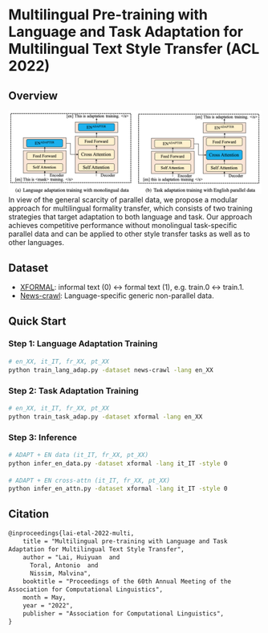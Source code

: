 # Multilingual Pre-training with Language and Task Adaptation for Multilingual Text Style Transfer (ACL 2022)

## Overview

![](./fig/overview.png)
In view of the general scarcity of parallel data, we propose a modular approach for multilingual 
formality transfer, which consists of two training strategies that target adaptation to both language and task. 
Our approach achieves competitive performance without monolingual task-specific parallel data and can be applied 
to other style transfer tasks as well as to other languages.

## Dataset
- [XFORMAL](https://github.com/Elbria/xformal-FoST): informal text (0) <-> formal text (1), e.g. train.0 <-> train.1.
- [News-crawl](http://data.statmt.org/news-crawl/): Language-specific generic non-parallel data.

## Quick Start
### Step 1: Language Adaptation Training
```bash
# en_XX, it_IT, fr_XX, pt_XX
python train_lang_adap.py -dataset news-crawl -lang en_XX
```

### Step 2: Task Adaptation Training
```bash
# en_XX, it_IT, fr_XX, pt_XX
python train_task_adap.py -dataset xformal -lang en_XX
```

### Step 3: Inference

```bash
# ADAPT + EN data (it_IT, fr_XX, pt_XX)
python infer_en_data.py -dataset xformal -lang it_IT -style 0 

# ADAPT + EN cross-attn (it_IT, fr_XX, pt_XX)
python infer_en_attn.py -dataset xformal -lang it_IT -style 0    
```

## Citation
```
@inproceedings{lai-etal-2022-multi,
    title = "Multilingual pre-training with Language and Task Adaptation for Multilingual Text Style Transfer",
    author = "Lai, Huiyuan  and
      Toral, Antonio  and
      Nissim, Malvina",
    booktitle = "Proceedings of the 60th Annual Meeting of the Association for Computational Linguistics",
    month = May,
    year = "2022",
    publisher = "Association for Computational Linguistics",
}
```
